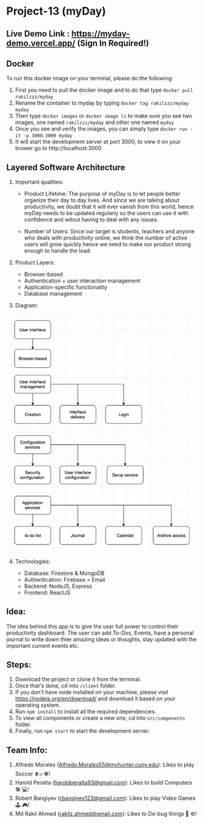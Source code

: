# Project-13 (myDay)

## Live Demo Link : https://myday-demo.vercel.app/ (Sign In Required!)

## Docker

To run this docker image on your terminal, please do the following:

1. First you need to pull the docker image and to do that type `docker pull rakilzzz/myday`
2. Rename the container to myday by typing `docker tag rakilzzz/myday myday`
3. Then type `docker images` or `docker image ls` to make sure you see two images, one named `rakilzzz/myday` and other one named `myday`
4. Once you see and verify the images, you can simply type `docker run -it -p 3000:3000 myday`
5. It will start the development server at port 3000, to view it on your brower go to http://localhost:3000

## Layered Software Architecture

1. Important qualities:

   - Product Lifetime: The purpose of myDay is to let people better organize their day to day lives. And since we are talking about productivity, we doubt that it will ever vanish from this world, hence myDay needs to be updated regularly so the users can use it with confidence and witout having to deal with any issues.

   - Number of Users: Since our target is students, teachers and anyone who deals with productivity online, we think the number of active users will grow quickly hence we need to make our product strong enough to handle the load.

2. Product Layers:

   - Browser-based
   - Authentication + user interaction management
   - Application-specific functionality
   - Database management

3. Diagram:

<img src="./images/arch-diagram.png">

4. Technologies:

   - Database: Firestore & MongoDB
   - Authentication: Firebase > Email
   - Backend: NodeJS, Express
   - Frontend: ReactJS

## Idea:

The idea behind this app is to give the user full power to control their productivity dashboard. The user can add To-Dos, Events, have a personal journal to write down thier amazing ideas or thoughts, stay updated with the important current events etc.

## Steps:

1. Download the project or clone it from the terminal.
2. Once that's done, cd into `/client` folder.
3. If you don't have node installed on your machine, please visit https://nodejs.org/en/download/ and download it based on your operating system.
4. Run `npm install` to install all the required dependencies.
5. To view all components or create a new one, cd into `src/components` folder.
6. Finally, run `npm start` to start the development server.

## Team Info:

1. Alfredo Morales (Alfredo.Morales55@myhunter.cuny.edu): Likes to play Soccer ⛹️‍♂️ ⚽️!
2. Harold Peralta (haroldperalta93@gmail.com): Likes to build Computers 🛠 💻!
3. Robert Bangiyev (rbangiyev123@gmail.com): Likes to play Video Games 🕹 🎮!
4. Md Rakil Ahmed (rakilz.ahmed@gmail.com): Likes to De-bug things 🔨 ⚙️!
